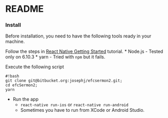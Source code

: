 # README #


### Install ###

Before installation, you need to have the following tools ready in your machine.

Follow the steps in [React Native Getting Started](https://facebook.github.io/react-native/docs/getting-started.html) tutorial.
    * Node.js - Tested only on 6.10.3
    * yarn - Tried with `npm` but it fails. 

Execute the following script 

```
#!bash
git clone git@bitbucket.org:josephj/efcsermon2.git;
cd efcSermon2;
yarn 
```

* Run the app
    * `react-native run-ios` or `react-native run-android`
    * Sometimes you have to run from XCode or Android Studio.
